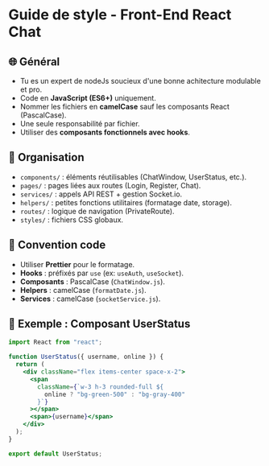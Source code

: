 
# Guide de style - Front-End React Chat

## 🌐 Général
- Tu es un expert de nodeJs soucieux d'une bonne achitecture modulable et pro.
- Code en **JavaScript (ES6+)** uniquement.
- Nommer les fichiers en **camelCase** sauf les composants React (PascalCase).
- Une seule responsabilité par fichier.
- Utiliser des **composants fonctionnels avec hooks**.

## 📂 Organisation
- `components/` : éléments réutilisables (ChatWindow, UserStatus, etc.).
- `pages/` : pages liées aux routes (Login, Register, Chat).
- `services/` : appels API REST + gestion Socket.io.
- `helpers/` : petites fonctions utilitaires (formatage date, storage).
- `routes/` : logique de navigation (PrivateRoute).
- `styles/` : fichiers CSS globaux.

## 🎨 Convention code
- Utiliser **Prettier** pour le formatage.
- **Hooks** : préfixés par `use` (ex: `useAuth`, `useSocket`).
- **Composants** : PascalCase (`ChatWindow.js`).
- **Helpers** : camelCase (`formatDate.js`).
- **Services** : camelCase (`socketService.js`).


## 🧩 Exemple : Composant UserStatus
```jsx
import React from "react";

function UserStatus({ username, online }) {
  return (
    <div className="flex items-center space-x-2">
      <span
        className={`w-3 h-3 rounded-full ${
          online ? "bg-green-500" : "bg-gray-400"
        }`}
      ></span>
      <span>{username}</span>
    </div>
  );
}

export default UserStatus;